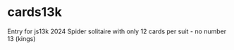 # cards13k
Entry for js13k 2024
Spider solitaire with only 12 cards per suit - no number 13 (kings)
